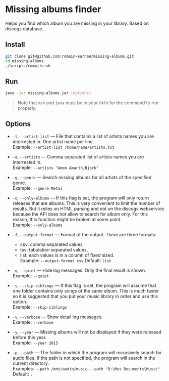 # Missing albums finder

Helps you find which album you are missing in your library. Based on discogs database.

## Install

```bash
git clone git@github.com:romain-warnan/missing-albums.git
cd missing-albums
./scripts/compile.sh
```

## Run

```bash
java -jar missing-albums.jar [options]
```

> Note that `mvn` and `java` must be in your `PATH` for the command to run properly.

## Options

 - `-l`, `--artist-list` — File that contains a list of artists names you are interrested in. One artist name per line.  
 Example: `--artist-list /home/name/artists.txt`
    
 - `-a`, `--artists` — Comma separated list of artists names you are interrested in.  
 Example: `--artists "Amon Amarth,Bjork"`
 
 - `-g`, `--genre` — Search missing albums for all artists of the specified genre.  
 Example: `--genre Metal`
 
 - `-o`, `--only-albums` — If this flag is set, the program will only return releases that are albums.
 This is very convenient to limit the number of results.
 But it relies on HTML parsing and not on the discogs webservice because the API does not allow to search for album only.
 For this reason, this function might be broken at some point.  
 Example: `--only-albums`
   
 - `-f`, `--output-format` — Format of the output. There are three formats:
    - csv: comma separated values,
    - tsv: tabulation separated values,
    - list: each values is in a column of fixed sized.  
 Example: `--output-format csv`
 Default: `list`
 
 - `-q`, `--quiet` — Hide log messages. Only the final result is shown.  
 Example: `--quiet`
 
 - `-s`, `--skip-siblings` — If this flag is set, the program will assume that one folder contains only songs of the same album.
 This is much faster so it is suggested that you put your music library in order and use this option.  
 Example: `--skip-siblings`
    
 - `-v`, `--verbose` — Show detail log messages.  
 Example: `--verbose`
 
 - `-y`, `--year` — Missing albums will not be displayed if they were released before this year.  
 Example: `--year 2015`

 - `-p`, `--path` — The folder in which the program will recursively search for audio files.
 If the path is not specified, the program will search in the current directory.  
 Examples: `--path /mnt/audio/music`, `--path "D:\Mes Documents\Music"`  
 Default: `.`